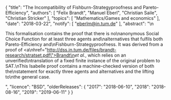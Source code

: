 {
    "title": "The Incompatibility of Fishburn-Strategyproofness and Pareto-Efficiency",
    "authors": [
        "Felix Brandt",
        "Manuel Eberl",
        "Christian Saile",
        "Christian Stricker"
    ],
    "topics": [
        "Mathematics/Games and economics"
    ],
    "date": "2018-03-22",
    "notify": [
        "eberlm@in.tum.de"
    ],
    "abstract": "\n<p>This formalisation contains the proof that there is no\nanonymous Social Choice Function for at least three agents and\nalternatives that fulfils both Pareto-Efficiency and\nFishburn-Strategyproofness. It was derived from a proof of <a\nhref=\"http://dss.in.tum.de/files/brandt-research/stratset.pdf\">Brandt\n<em>et al.</em></a>, which relies on an unverified\ntranslation of a fixed finite instance of the original problem to SAT.\nThis Isabelle proof contains a machine-checked version of both the\nstatement for exactly three agents and alternatives and the lifting to\nthe general case.</p>",
    "licence": "BSD",
    "olderReleases": {
        "2017": "2018-06-10",
        "2018": "2018-08-16",
        "2019": "2019-06-11"
    }
}